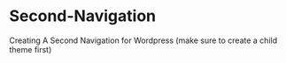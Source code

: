 # Second-Navigation
Creating A Second Navigation for Wordpress (make sure to create a child theme first)
